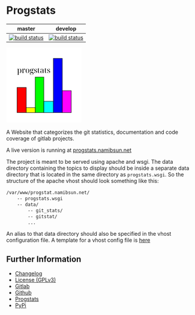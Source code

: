 # Progstats

|master|develop|
|:---:|:---:|
|[![build status](https://gitlab.namibsun.net/namibsun/python/progstats/badges/master/build.svg)](https://gitlab.namibsun.net/namibsun/python/progstats/commits/master)|[![build status](https://gitlab.namibsun.net/namibsun/python/progstats/badges/develop/build.svg)](https://gitlab.namibsun.net/namibsun/python/progstats/commits/develop)|

![Logo](resources/logo/logo-readme.png)

A Website that categorizes the git statistics, documentation and code coverage
of gitlab projects.

A live version is running at
[progstats.namibsun.net](https://progstats.namibsun.net)

The project is meant to be served using apache and wsgi. The data directory
containing the topics to display should be inside a separate data directory
that is located in the same directory as `progstats.wsgi`. So the structure
of the apache vhost should look something like this:

    /var/www/progstat.namibsun.net/
        -- progstats.wsgi
        -- data/
            -- git_stats/
            -- gitstat/
            ...

An alias to that data directory should also be specified in the
vhost configuration file. A template for a vhost config file is
[here](config/apache.conf)

## Further Information

* [Changelog](CHANGELOG)
* [License (GPLv3)](LICENSE)
* [Gitlab](https://gitlab.namibsun.net/namibsun/python/progstats)
* [Github](https://github.com/namboy94/progstats)
* [Progstats](https://progstats.namibsun.net/projects/progstats)
* [PyPi](https://pypi.org/project/progstats)

